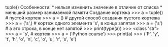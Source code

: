 tuple()
Особенности:
    * нельзя изменить значение в отличие от списка
    * меньший размер занимаемой памяти
Создание кортежа
    >>> a = tuple() # пустой кортеж
    >>> a = ()      # другой способ создания пустого кортежа
    >>> a = ('s',)  # кортеж одного элемента 's', в конце запятая
    >>> a = ('s')   # а это строка, в конце нет запятой
    >>> print(type(a))
    >>> <class 'str'>
    >>> a = 's',    # кортеж
    >>> a = ('Python course')
    >>> print(a)
    >>> ('P', 'y', 't', 'h', 'o', 'n', 'c', 'o', 'u', 'r', 's', 'e')
